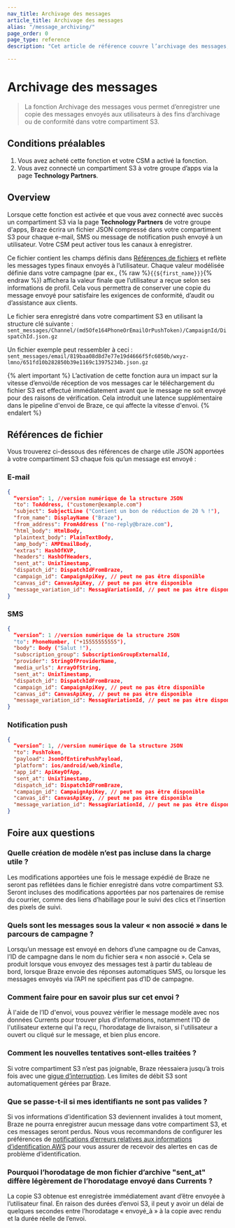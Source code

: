 ```yaml
---
nav_title: Archivage des messages
article_title: Archivage des messages
alias: "/message_archiving/"
page_order: 0
page_type: reference
description: "Cet article de référence couvre l’archivage des messages, une fonctionnalité qui vous permet d’enregistrer une copie du message envoyé aux utilisateurs."

---
```


# Archivage des messages

> La fonction Archivage des messages vous permet d’enregistrer une copie des messages envoyés aux utilisateurs à des fins d’archivage ou de conformité dans votre compartiment S3.

## Conditions préalables

1. Vous avez acheté cette fonction et votre CSM a activé la fonction.
2. Vous avez connecté un compartiment S3 à votre groupe d’apps via la page **Technology Partners**.

## Overview

Lorsque cette fonction est activée et que vous avez connecté avec succès un compartiment S3 via la page **Technology Partners** de votre groupe d'apps, Braze écrira un fichier JSON compressé dans votre compartiment S3 pour chaque e-mail, SMS ou message de notification push envoyé à un utilisateur. Votre CSM peut activer tous les canaux à enregistrer.

Ce fichier contient les champs définis dans [Références de fichiers](#file-references) et reflète les messages types finaux envoyés à l’utilisateur. Chaque valeur modélisée définie dans votre campagne (par ex., {% raw %}`{{${first_name}}}`{% endraw %}) affichera la valeur finale que l’utilisateur a reçue selon ses informations de profil. Cela vous permettra de conserver une copie du message envoyé pour satisfaire les exigences de conformité, d’audit ou d’assistance aux clients. 

Le fichier sera enregistré dans votre compartiment S3 en utilisant la structure clé suivante :<br>
`sent_messages/Channel/(md5Ofe164PhoneOrEmailOrPushToken)/CampaignId/DispatchId.json.gz`

Un fichier exemple peut ressembler à ceci :<br>
`sent_messages/email/819baa08d8d7e77e19d4666f5fc6050b/wxyz-lmno/651fd10b282850b39e1169c13975234b.json.gz`

{% alert important %}
L’activation de cette fonction aura un impact sur la vitesse d’envoi/de réception de vos messages car le téléchargement du fichier S3 est effectué immédiatement avant que le message ne soit envoyé pour des raisons de vérification. Cela introduit une latence supplémentaire dans le pipeline d'envoi de Braze, ce qui affecte la vitesse d'envoi.
{% endalert %}

## Références de fichier

Vous trouverez ci-dessous des références de charge utile JSON apportées à votre compartiment S3 chaque fois qu’un message est envoyé :

### E-mail
```json
{
  “version”: 1, //version numérique de la structure JSON
  "to": ToAddress, ("customer@example.com")
  "subject": SubjectLine ("Contient un bon de réduction de 20 % !"),
  "from_name": DisplayName ("Braze"),
  "from_address": FromAddress ("no-reply@braze.com"),
  "html_body": HtmlBody,
  "plaintext_body": PlainTextBody,
  "amp_body": AMPEmailBody,
  "extras": HashOfKVP,
  "headers": HashOfHeaders,
  "sent_at": UnixTimestamp,
  "dispatch_id": DispatchIdFromBraze,
  "campaign_id": CampaignApiKey, // peut ne pas être disponible
  "canvas_id": CanvasApiKey, // peut ne pas être disponible
  "message_variation_id": MessagVariationId, // peut ne pas être disponible
}
```

### SMS
```json
{
  “version”: 1 //version numérique de la structure JSON
  "to": PhoneNumber, ("+15555555555"),
  "body": Body ("Salut !"),
  "subscription_group": SubscriptionGroupExternalId,
  "provider": StringOfProviderName,
  "media_urls": ArrayOfString,
  "sent_at": UnixTimestamp,
  "dispatch_id": DispatchIdFromBraze,
  "campaign_id": CampaignApiKey, // peut ne pas être disponible
  "canvas_id": CanvasApiKey, // peut ne pas être disponible
  "message_variation_id": MessagVariationId, // peut ne pas être disponible
}
```

### Notification push
```json
{
  “version”: 1, //version numérique de la structure JSON
  "to": PushToken,
  "payload": JsonOfEntirePushPayload,
  "platform": ios/android/web/kindle,
  "app_id": ApiKeyOfApp,
  "sent_at": UnixTimestamp,
  "dispatch_id": DispatchIdFromBraze,
  "campaign_id": CampaignApiKey, // peut ne pas être disponible
  "canvas_id": CanvasApiKey, // peut ne pas être disponible
  "message_variation_id": MessagVariationId, // peut ne pas être disponible
}
```

## Foire aux questions

### Quelle création de modèle n’est pas incluse dans la charge utile ? 
Les modifications apportées une fois le message expédié de Braze ne seront pas reflétées dans le fichier enregistré dans votre compartiment S3. Seront incluses des modifications apportées par nos partenaires de remise du courrier, comme des liens d’habillage pour le suivi des clics et l’insertion des pixels de suivi. 

### Quels sont les messages sous la valeur « non associé » dans le parcours de campagne ? 
Lorsqu’un message est envoyé en dehors d’une campagne ou de Canvas, l’ID de campagne dans le nom du fichier sera « non associé ». Cela se produit lorsque vous envoyez des messages test à partir du tableau de bord, lorsque Braze envoie des réponses automatiques SMS, ou lorsque les messages envoyés via l’API ne spécifient pas d’ID de campagne.

### Comment faire pour en savoir plus sur cet envoi ? 
À l'aide de l’ID d'envoi, vous pouvez vérifier le message modèle avec nos données Currents pour trouver plus d'informations, notamment l’ID de l'utilisateur externe qui l'a reçu, l'horodatage de livraison, si l'utilisateur a ouvert ou cliqué sur le message, et bien plus encore. 

### Comment les nouvelles tentatives sont-elles traitées ? 
Si votre compartiment S3 n’est pas joignable, Braze réessaiera jusqu’à trois fois avec une [gigue d’interruption](https://aws.amazon.com/builders-library/timeouts-retries-and-backoff-with-jitter/#Jitter). Les limites de débit S3 sont automatiquement gérées par Braze.

### Que se passe-t-il si mes identifiants ne sont pas valides ? 
Si vos informations d’identification S3 deviennent invalides à tout moment, Braze ne pourra enregistrer aucun message dans votre compartiment S3, et ces messages seront perdus. Nous vous recommandons de configurer les préférences de [notifications d’erreurs relatives aux informations d’identification AWS]({{site.baseurl}}/user_guide/administrative/company_settings/notification_preferences) pour vous assurer de recevoir des alertes en cas de problème d’identification.

### Pourquoi l’horodatage de mon fichier d’archive "sent_at" diffère légèrement de l’horodatage envoyé dans Currents ? 
La copie S3 obtenue est enregistrée immédiatement avant d’être envoyée à l’utilisateur final. En raison des durées d’envoi S3, il peut y avoir un délai de quelques secondes entre l’horodatage « envoyé_à » à la copie avec rendu et la durée réelle de l’envoi.
